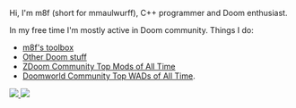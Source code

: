 Hi, I'm m8f (short for mmaulwurff), C++ programmer and Doom enthusiast.

In my free time I'm mostly active in Doom community. Things I do:

* [m8f's toolbox](https://mmaulwurff.github.io/pages/toolbox)
* [Other Doom stuff](https://mmaulwurff.github.io/pages/stuff)
* [ZDoom Community Top Mods of All Time](https://forum.zdoom.org/viewtopic.php?f=4&t=60112#p1048497)
* [Doomworld Community Top WADs of All Time](https://www.doomworld.com/forum/topic/109654-%E2%AC%86%EF%B8%8F-doomworld-community-top-wads-of-all-time-resurrected/).

<a href="https://twitter.com/mmaulwurff">
<img src="https://img.shields.io/twitter/follow/mmaulwurff?label=Twitter&style=social">
</a>
<a href="https://mastodon.gamedev.place/@m8f">
<img src="https://img.shields.io/mastodon/follow/74679?domain=https%3A%2F%2Fmastodon.gamedev.place&label=Mastodon&style=social">
</a>

